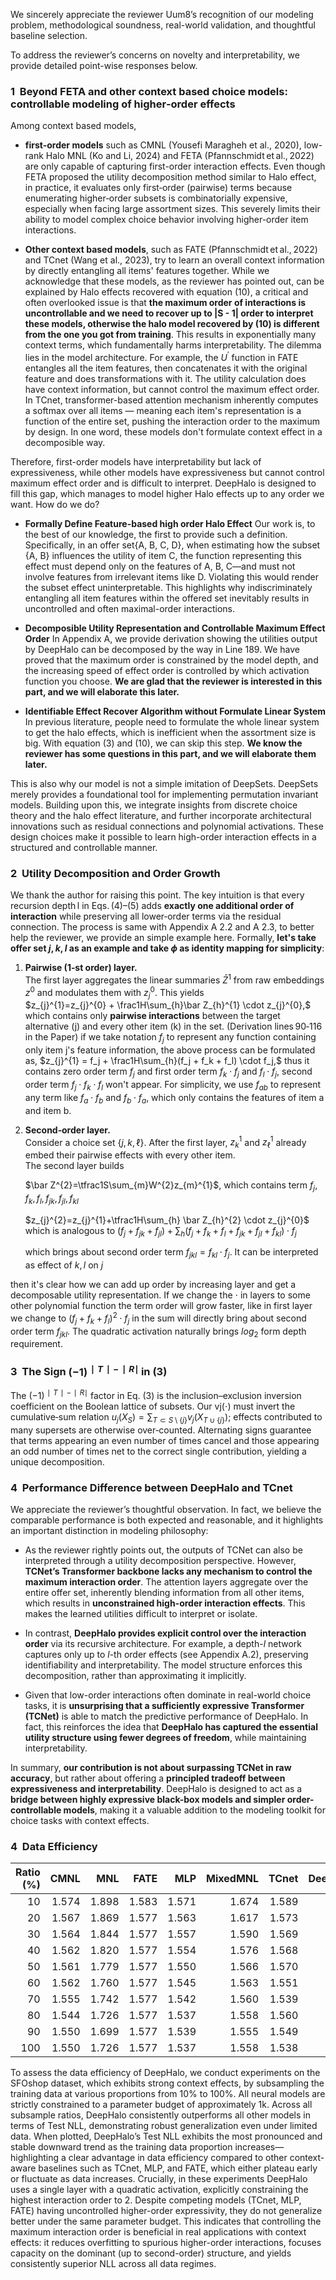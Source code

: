 We sincerely appreciate the reviewer Uum8’s recognition of our modeling problem, 
methodological soundness, real-world validation, and thoughtful baseline selection. 

To address the reviewer’s concerns on novelty and interpretability, 
we provide detailed point-wise responses below.

### 1&nbsp;&nbsp;Beyond FETA and other context based choice models: controllable modeling of higher‑order effects  
Among context based models, 

- **first-order models** such as CMNL (Yousefi Maragheh et al., 2020), low-rank Halo MNL (Ko and Li, 2024) and FETA (Pfannschmidt et al., 2022) are only capable of capturing first-order interaction effects. Even though FETA proposed the utility decomposition method similar to Halo effect, in practice, it evaluates only first‑order (pairwise) terms because enumerating higher‑order subsets is combinatorially expensive, especially when facing large assortment sizes. This severely limits their ability to model complex choice behavior involving higher-order item interactions.

- **Other context based models**, such as FATE (Pfannschmidt et al., 2022) and TCnet (Wang et al., 2023), try to learn an overall context information by directly entangling all items' features together. While we acknowledge that these models, as the reviewer has pointed out, can be explained by Halo effects recovered with equation (10), a critical and often overlooked issue is that **the maximum order of interactions is uncontrollable and we need to recover up to |S - 1| order to interpret these models, otherwise the halo model recovered by (10) is different from the one you got from training**. This results in exponentially many context terms, which fundamentally harms interpretability. The dilemma lies in the model architecture. For example, the $U^{'}$ function in FATE entangles all the item features, then concatenates it with the original feature and does transformations with it. The utility calculation does have context information, but cannot control the maximum effect order. In TCnet, transformer-based attention mechanism inherently computes a softmax over all items — meaning each item's representation is a function of the entire set, pushing the interaction order to the maximum by design. In one word, these models don't formulate context effect in a decomposible way.

Therefore, first-order models have interpretability but lack of expressiveness, while other models have expressiveness but cannot control maximum effect order and is difficult to interpret. DeepHalo is designed to fill this gap, which manages to model higher Halo effects up to any order we want. How do we do?

- **Formally Define Feature-based high order Halo Effect** Our work is, to the best of our knowledge, the first to provide such a definition. Specifically, in an offer set\{A, B, C, D\}, when estimating how the subset \{A, B\} influences the utility of item C, the function representing this effect must depend only on the features of A, B, C—and must not involve features from irrelevant items like D. Violating this would render the subset effect uninterpretable. This highlights why indiscriminately entangling all item features within the offered set inevitably results in uncontrolled and often maximal-order interactions.

- **Decomposible Utility Representation and Controllable Maximum Effect Order** In Appendix A, we provide derivation showing the utilities output by DeepHalo can be decomposed by the way in Line 189. We have proved that the maximum order is constrained by the model depth, and the increasing speed of effect order is controlled by which activation function you choose. **We are glad that the reviewer is interested in this part, and we will elaborate this later.**
  
- **Identifiable Effect Recover Algorithm without Formulate Linear System** In previous literature, people need to formulate the whole linear system to get the halo effects, which is inefficient when the assortment size is big. With equation (3) and (10), we can skip this step. **We know the reviewer has some questions in this part, and we will elaborate them later.**

This is also why our model is not a simple imitation of DeepSets. DeepSets merely provides a foundational tool for implementing permutation invariant models. Building upon this, we integrate insights from discrete choice theory and the halo effect literature, and further incorporate architectural innovations such as residual connections and polynomial activations. These design choices make it possible to learn high-order interaction effects in a structured and controllable manner.

### **2&nbsp;&nbsp;Utility Decomposition and Order Growth**
We thank the author for raising this point.  The key intuition is that every recursion depth l in Eqs. (4)–(5) adds **exactly one additional order of interaction** while preserving all lower‑order terms via the residual connection. The process is same with Appendix A 2.2 and A 2.3, to better help the reviewer, we provide an simple example here. Formally, **let's take offer set ${j, k, l}$ as an example and take $\phi$ as identity mapping for simplicity**:

1. **Pairwise (1‑st order) layer.**  
   The first layer aggregates the linear summaries $\bar Z^{1}$ from raw embeddings $z^{0}$ and modulates them with $z_{j}^{0}$. This yields  
   $z_{j}^{1}=z_{j}^{0} + \frac1H\sum_{h}\bar Z_{h}^{1} \cdot z_{j}^{0},$  
   which contains only **pairwise interactions** between the target alternative \(j\) and every other item \(k\) in the set.  (Derivation lines 90‑116 in the Paper)
   if we take notation $f_j$ to represent any function containing only item j's feature information, the above process can be formulated as,
   $z_{j}^{1} = f_j + \frac1H\sum_{h}(f_j + f_k + f_l) \cdot f_j,$ thus it contains zero order term $f_j$ and first order term $f_k \cdot f_j$ and $f_l \cdot f_j$, second order term $f_j \cdot f_k \cdot f_l$ won't appear. For simplicity, we use $f_{ab}$ to represent any term like $f_a \cdot f_b$ and $f_b \cdot f_a$, which only contains the features of item a and item b.

2. **Second‑order layer.**  
   Consider a choice set $\{j,k,\ell\}$.  After the first layer, $z_{k}^{1}$ and $z_{\ell}^{1}$ already embed their pairwise effects with every other item.  
   The second layer builds
    
   $\bar Z^{2}=\tfrac1S\sum_{m}W^{2}z_{m}^{1}$, which contains term $f_j, f_k, f_l, f_{jk}, f_{jl}, f_{kl}$
   
   $z_{j}^{2}=z_{j}^{1}+\tfrac1H\sum_{h} \bar Z_{h}^{2} \cdot z_{j}^{0}$ which is analogous to $(f_j + f_{jk} + f_{jl}) + \sum_h(f_j + f_k + f_l + f_{jk} + f_{jl} + f_{kl}) \cdot f_j$
   
   which brings about second order term $f_{jkl} = f_{kl} \cdot f_{j}$. It can be interpreted as effect of ${k,l}$ on $j$

then it's clear how we can add up order by increasing layer and get a decomposable utility representation. If we change the $\cdot$ in layers to some other polynomial function the term order will grow faster, like in first layer we change to $(f_j + f_k + f_l)^2 \cdot f_j$ in the sum will directly bring about second order term $f_{jkl}$. The quadratic activation naturally brings $log_2$ form depth requirement.

### **3&nbsp;&nbsp;The Sign $(−1)^{∣T∣−∣R∣}$ in (3)**
The $(−1)^{∣T∣−∣R∣}$ factor in Eq. (3) is the inclusion–exclusion inversion coefficient on the Boolean lattice of subsets. Our vj(⋅) must invert the cumulative‑sum relation $u_j(X_S)=\sum_{T\subset S\setminus\{j\}} v_j(X_{T\cup\{j\}})$; effects contributed to many supersets are otherwise over‑counted. Alternating signs guarantee that terms appearing an even number of times cancel and those appearing an odd number of times net to the correct single contribution, yielding a unique decomposition. 

### **4&nbsp;&nbsp;Performance Difference between DeepHalo and TCnet**
We appreciate the reviewer’s thoughtful observation. In fact, we believe the comparable performance is both expected and reasonable, and it highlights an important distinction in modeling philosophy:

- As the reviewer rightly points out, the outputs of TCNet can also be interpreted through a utility decomposition perspective. However, **TCNet’s Transformer backbone lacks any mechanism to control the maximum interaction order**. The attention layers aggregate over the entire offer set, inherently blending information from all other items, which results in **unconstrained high-order interaction effects**. This makes the learned utilities difficult to interpret or isolate.

- In contrast, **DeepHalo provides explicit control over the interaction order** via its recursive architecture. For example, a depth-$l$ network captures only up to $l$-th order effects (see Appendix A.2), preserving identifiability and interpretability. The model structure enforces this decomposition, rather than approximating it implicitly.

- Given that low-order interactions often dominate in real-world choice tasks, it is **unsurprising that a sufficiently expressive Transformer (TCNet)** is able to match the predictive performance of DeepHalo. In fact, this reinforces the idea that **DeepHalo has captured the essential utility structure using fewer degrees of freedom**, while maintaining interpretability.

In summary, **our contribution is not about surpassing TCNet in raw accuracy**, but rather about offering a **principled tradeoff between expressiveness and interpretability**. DeepHalo is designed to act as a **bridge between highly expressive black-box models and simpler order-controllable models**, making it a valuable addition to the modeling toolkit for choice tasks with context effects.

### **4&nbsp;&nbsp;Data Efficiency**
| Ratio (%) | CMNL | MNL | FATE | MLP | MixedMNL | TCnet | **DeepHalo** |
|---:|---:|---:|---:|---:|---:|---:|---:|
|  10 | 1.574 | 1.898 | 1.583 | 1.571 | 1.674 | 1.589 | **1.566** |
|  20 | 1.567 | 1.869 | 1.577 | 1.563 | 1.617 | 1.573 | **1.558** |
|  30 | 1.564 | 1.844 | 1.577 | 1.557 | 1.590 | 1.569 | **1.551** |
|  40 | 1.562 | 1.820 | 1.577 | 1.554 | 1.576 | 1.568 | **1.548** |
|  50 | 1.561 | 1.779 | 1.577 | 1.550 | 1.566 | 1.570 | **1.544** |
|  60 | 1.562 | 1.760 | 1.577 | 1.545 | 1.563 | 1.551 | **1.537** |
|  70 | 1.555 | 1.742 | 1.577 | 1.542 | 1.560 | 1.539 | **1.532** |
|  80 | 1.544 | 1.726 | 1.577 | 1.537 | 1.558 | 1.560 | **1.528** |
|  90 | 1.550 | 1.699 | 1.577 | 1.539 | 1.555 | 1.549 | **1.526** |
| 100 | 1.550 | 1.726 | 1.577 | 1.537 | 1.558 | 1.538 | **1.528** |

To assess the data efficiency of DeepHalo, we conduct experiments on the SFOshop dataset, which exhibits strong context effects, by subsampling the training data at various proportions from 10% to 100%. All neural models are strictly constrained to a parameter budget of approximately 1k. Across all subsample ratios, DeepHalo consistently outperforms all other models in terms of Test NLL, demonstrating robust generalization even under limited data. When plotted, DeepHalo’s Test NLL exhibits the most pronounced and stable downward trend as the training data proportion increases—highlighting a clear advantage in data efficiency compared to other context-aware baselines such as TCnet, MLP, and FATE, which either plateau early or fluctuate as data increases.
Crucially, in these experiments DeepHalo uses a single layer with a quadratic activation, explicitly constraining the highest interaction order to 2. Despite competing models (TCnet, MLP, FATE) having uncontrolled higher-order expressivity, they do not generalize better under the same parameter budget. This indicates that controlling the maximum interaction order is beneficial in real applications with context effects: it reduces overfitting to spurious higher-order interactions, focuses capacity on the dominant (up to second-order) structure, and yields consistently superior NLL across all data regimes.

